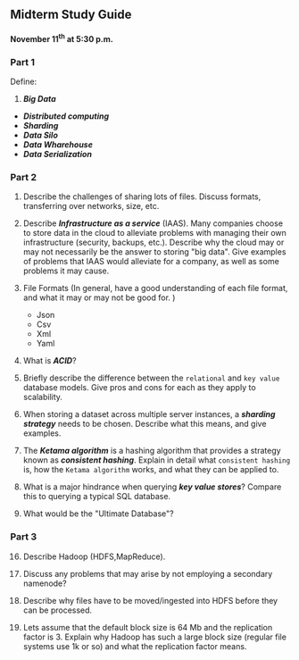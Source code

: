 ## Midterm Study Guide
#### November 11<sup>th</sup> at 5:30 p.m.

### Part 1
Define:

1.  ___Big Data___
- ___Distributed computing___
- ___Sharding___
- ___Data Silo___
- ___Data Wharehouse___
- ___Data Serialization___

### Part 2
1. Describe the challenges of sharing lots of files. Discuss formats, transferring over networks, size, etc.

8. Describe ___Infrastructure as a service___ (IAAS). Many companies choose to store data in the cloud to alleviate problems with managing their own infrastructure (security, backups, etc.). Describe why the cloud may or may not necessarily be the answer to storing "big data". Give examples of problems that IAAS would alleviate for a company, as well as some problems it may cause.

9. File Formats (In general, have a good understanding of each file format, and what it may or may not be good for. )
    - Json
    - Csv
    - Xml
    - Yaml
10. What is ___ACID___?

11. Briefly describe the difference between the `relational` and `key value` database models. Give pros and cons for each as they apply to scalability.

12. When storing a dataset across multiple server instances, a ___sharding strategy___ needs to be chosen. Describe what this means, and give examples.

13. The ___Ketama algorithm___ is a hashing algorithm that provides a strategy known as ___consistent hashing___. Explain in detail what `consistent hashing` is, how the `Ketama algorithm` works, and what they can be applied to.

14. What is a major hindrance when querying ___key value stores___? Compare this to querying a typical SQL database.  

15. What would be the "Ultimate Database"?

### Part 3

16. Describe Hadoop (HDFS,MapReduce).

17. Discuss any problems that may arise by not employing a secondary namenode?

18. Describe why files have to be moved/ingested into HDFS before they can be processed.

19. Lets assume that the default block size is 64 Mb and the replication factor is 3. Explain why Hadoop 
has such a large block size (regular file systems use 1k or so) and what the replication factor means.
